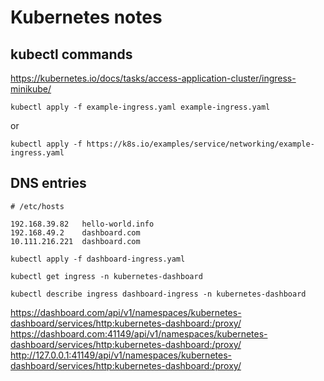 # Kubernetes notes

## kubectl commands

https://kubernetes.io/docs/tasks/access-application-cluster/ingress-minikube/


```console
kubectl apply -f example-ingress.yaml example-ingress.yaml
```

or

```console
kubectl apply -f https://k8s.io/examples/service/networking/example-ingress.yaml
```
## DNS entries

```console
# /etc/hosts

192.168.39.82   hello-world.info
192.168.49.2    dashboard.com
10.111.216.221  dashboard.com
```

```console
kubectl apply -f dashboard-ingress.yaml 
```

```console
kubectl get ingress -n kubernetes-dashboard
```

```console
kubectl describe ingress dashboard-ingress -n kubernetes-dashboard
```

https://dashboard.com/api/v1/namespaces/kubernetes-dashboard/services/http:kubernetes-dashboard:/proxy/
https://dashboard.com:41149/api/v1/namespaces/kubernetes-dashboard/services/http:kubernetes-dashboard:/proxy/
http://127.0.0.1:41149/api/v1/namespaces/kubernetes-dashboard/services/http:kubernetes-dashboard:/proxy/